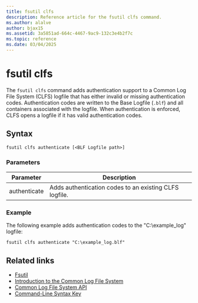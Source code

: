 ```yaml
---
title: fsutil clfs
description: Reference article for the fsutil clfs command.
ms.author: alalve
author: bjax15
ms.assetid: 3a5851ad-664c-4467-9ac9-132c3e4b2f7c
ms.topic: reference
ms.date: 03/04/2025
---
```


# fsutil clfs

The `fsutil clfs` command adds authentication support to a Common Log File System (CLFS) logfile that has either invalid or missing authentication codes. Authentication codes are written to the Base Logfile (`.blf`) and all containers associated with the logfile. When authentication is enforced, CLFS opens a logfile if it has valid authentication codes.

## Syntax

```
fsutil clfs authenticate [<BLF Logfile path>]
```

### Parameters

| Parameter | Description |
|--|--|
| authenticate | Adds authentication codes to an existing CLFS logfile. |

### Example

The following example adds authentication codes to the "C:\example_log" logfile:

```
fsutil clfs authenticate "C:\example_log.blf"
```

## Related links

- [Fsutil](fsutil.md)
- [Introduction to the Common Log File System](/windows-hardware/drivers/kernel/introduction-to-the-common-log-file-system)
- [Common Log File System API](/previous-versions/windows/desktop/clfs/common-log-file-system-api)
- [Command-Line Syntax Key](command-line-syntax-key.md)
